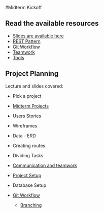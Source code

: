 #Midterm Kickoff

## Read the available resources

- [Slides are available here](https://docs.google.com/presentation/d/1WVhcLP90pQCgWkb8LSNfwJOr1UgIsnQ6UP41Lyg_9Z8/edit?usp=sharing)
- [REST Pattern](./rest.png)
- [Git Workflow](./git_workflow.md)
- [Teamwork](./teamwork.md)
- [Tools](./tools.md)

## Project Planning

Lecture and slides covered:

- Pick a project
- [Midterm Projects](https://web.compass.lighthouselabs.ca/projects/w4-midterm-proj)

- Users Stories
- Wireframes
- Data - ERD
- Creating routes
- Dividing Tasks
- [Communication and teamwork](./teamwork.md)
- [Project Setup](https://web.compass.lighthouselabs.ca/activities/353)
- Database Setup
- [Git Workflow](./git_workflow.md)
  - [Branching](./git.png)
